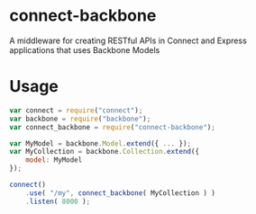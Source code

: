 connect-backbone
================

A middleware for creating RESTful APIs in Connect and Express applications that uses Backbone Models

# Usage

```javascript
var connect = require("connect");
var backbone = require("backbone");
var connect_backbone = require("connect-backbone");

var MyModel = backbone.Model.extend({ ... });
var MyCollection = backbone.Collection.extend({
    model: MyModel
});

connect()
    .use( "/my", connect_backbone( MyCollection ) )
    .listen( 8000 );
```